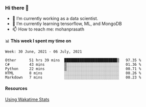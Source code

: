 ### Hi there 👋

- 🔭 I’m currently working as a data scientist.
- 🌱 I’m currently learning tensorflow, ML, and MongoDB
- 📫 How to reach me: mohanprasath

📊 **This week I spent my time on**
<!--START_SECTION:waka-->
```text
Week: 30 June, 2021 - 06 July, 2021

Other      51 hrs 39 mins  ████████████████████████▒   97.35 % 
C#         43 mins         ▒░░░░░░░░░░░░░░░░░░░░░░░░   01.36 % 
Python     22 mins         ▒░░░░░░░░░░░░░░░░░░░░░░░░   00.71 % 
HTML       8 mins          ░░░░░░░░░░░░░░░░░░░░░░░░░   00.26 % 
Markdown   7 mins          ░░░░░░░░░░░░░░░░░░░░░░░░░   00.23 % 
```
<!--END_SECTION:waka-->

#### Resources
[Using Wakatime Stats](https://github.com/marketplace/actions/waka-readme)
